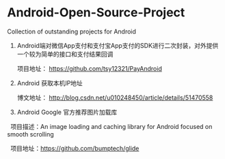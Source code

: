 # Android-Open-Source-Project
Collection of outstanding projects for Android

1. Android端对微信App支付和支付宝App支付的SDK进行二次封装，对外提供一个较为简单的接口和支付结果回调

   项目地址： https://github.com/tsy12321/PayAndroid

2. Android 获取本机IP地址

   博文地址： http://blog.csdn.net/u010248450/article/details/51470558
3. Android Google 官方推荐图片加载库
 
   项目描述：An image loading and caching library for Android focused on smooth scrolling
   
   项目地址：https://github.com/bumptech/glide
